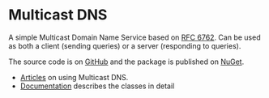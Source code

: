 # Multicast DNS

A simple Multicast Domain Name Service based on [RFC 6762](https://tools.ietf.org/html/rfc6762).  Can be used as both a client (sending queries) or a server (responding to queries).

The source code is on [GitHub](https://github.com/richardschneider/net-mdns) and the package is published on [NuGet](https://www.nuget.org/packages/Makaretu.Dns.Multicast).

- [Articles](articles/intro.md) on using Multicast DNS.
- [Documentation](api/Makaretu.Dns.yml) describes the classes in detail  
